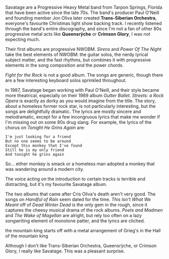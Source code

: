Savatage are a Progressive Heavy Metal band from Tarpon Springs, Florida that have been active since the late 70s. The band's producer Paul O'Neill and founding member Jon Oliva later created **Trans-Siberian Orchestra**, everyone's favourite Christmas light show backing track. I recently listened through the band's entire discography, and since I'm not a fan of other 80s progressive metal acts like **Queensrÿche** or **Crimson Glory**, I was not expecting much.

Their first albums are progressive NWOBM. *Sirens* and *Power Of The Night* take the best elements of NWOBM: the guitar solos, the nerdy lyrical subject matter, and the fast rhythms, but combines it with progressive elements in the song composition and the power chords. 

*Fight for the Rock* is not a good album. The songs are generic, though there are a few interesting keyboard solos sprinkled throughout.

In 1987, Savatage began working with Paul O'Neill, and their style became more theatrical, especially on their 1989 album *Gutter Ballet*. *Streets: a Rock Opera* is exactly as dorky as you would imagine from the title. The story, about a homeless former rock star, is not particularly interesting, but the songs are delightfully dramatic. The lyrics are mostly sincere and melodramatic, except for a few incongruous lyrics that make me wonder if I'm missing out on some 80s drug slang. For example, the lyrics of the chorus on *Tonight He Grins Again* are:

```
I'm just looking for a friend
But no one seems to be around
Except this monkey that I've found
Still he is my only friend
And tonight he grins again
```

So... either monkey is smack or a homeless man adopted a monkey that was wandering around a modern city.

The voice acting on the introduction to certain tracks is terrible and distracting, but it's my favourite Savatage album.

The two albums that came after Cris Oliva's death aren't very good. The songs on *Handful of Rain* seem dated for the time. *This Isn't What We Meant* off of *Dead Winter Dead* is the only gem in the rough, since it captures the cheesy musical drama of the rock albums. *Poets and Madmen* and *The Wake of Magellan* are alright, but rely too often on a lazy songwriting element of monotone patter, and the lyrics are cliched. 
     
the mountain king starts off with a metal arrangement of Grieg's in the Hall of the mountain king

Although I don't like Trans-Siberian Orchestra, Queensrÿche, or Crimson Glory, I really like Savatage. This was a pleasant surprise. 
